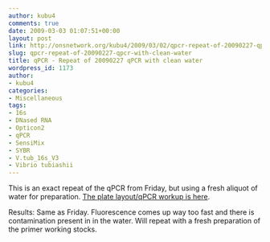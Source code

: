 ```yaml
---
author: kubu4
comments: true
date: 2009-03-03 01:07:51+00:00
layout: post
link: http://onsnetwork.org/kubu4/2009/03/02/qpcr-repeat-of-20090227-qpcr-with-clean-water/
slug: qpcr-repeat-of-20090227-qpcr-with-clean-water
title: qPCR - Repeat of 20090227 qPCR with clean water
wordpress_id: 1173
author:
- kubu4
categories:
- Miscellaneous
tags:
- 16s
- DNased RNA
- Opticon2
- qPCR
- SensiMix
- SYBR
- V.tub_16s_V3
- Vibrio tubiashii
---
```


This is an exact repeat of the qPCR from Friday, but using a fresh aliquot of water for preparation. [The plate layout/qPCR workup is here](http://eagle.fish.washington.edu/Arabidopsis/Notebook%20Workup%20Files/20090302-1.jpg).

Results: Same as Friday. Fluorescence comes up way too fast and there is contamination present in in the water. Will repeat with a fresh preparation of the primer working stocks.
